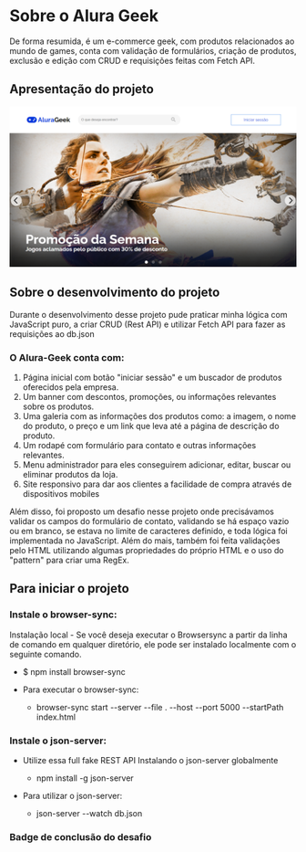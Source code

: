 # Sobre o Alura Geek
De forma resumida, é um e-commerce geek, com produtos relacionados ao mundo de games, conta com validação de formulários, criação de produtos, exclusão e edição com CRUD e requisições feitas com Fetch API. 

## Apresentação do projeto
<img src="assets/css/imgs/screenshots/alura-geek-print2.png">

## Sobre o desenvolvimento do projeto
Durante o desenvolvimento desse projeto pude praticar minha lógica com JavaScript puro, a criar CRUD (Rest API) e utilizar Fetch API para fazer as requisições ao db.json 

### O Alura-Geek conta com:
<ol>
  <li>
    Página inicial com botão "iniciar sessão" e um buscador de produtos oferecidos pela empresa.
  </li>
  <li>
    Um banner com descontos, promoções, ou informações relevantes sobre os produtos.
  </li>
  <li>
    Uma galeria com as informações dos produtos como: a imagem, o nome do produto, o preço e um link que leva até a página de descrição do produto.
  </li>
  <li>
    Um rodapé com formulário para contato e outras informações relevantes.
</li>
  <li>
    Menu administrador para eles conseguirem adicionar, editar, buscar ou eliminar produtos da loja.
  </li>
  <li>
    Site responsivo para dar aos clientes a facilidade de compra através de dispositivos mobiles
  </li>
</ol>

Além disso, foi proposto um desafio nesse projeto onde precisávamos validar os campos do formulário de contato, validando se há espaço vazio ou em branco, se estava no limite de caracteres definido, e toda lógica foi implementada no JavaScript. Além do mais, também foi feita validações pelo HTML utilizando algumas propriedades do próprio HTML e o uso do "pattern" para criar uma RegEx. 

## Para iniciar o projeto
### Instale o browser-sync:
Instalação local -
Se você deseja executar o Browsersync a partir da linha de comando em qualquer diretório, ele pode ser instalado localmente com o seguinte comando.
- $ npm install browser-sync

- Para executar o browser-sync:
  - browser-sync start --server --file . --host --port 5000 --startPath index.html

### Instale o json-server:
- Utilize essa full fake REST API Instalando o json-server globalmente
  -  npm install -g json-server

- Para utilizar o json-server:
  - json-server  --watch db.json

### Badge de conclusão do desafio
